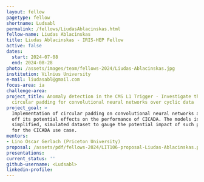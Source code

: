 ```yaml
---
layout: fellow
pagetype: fellow
shortname: Ludsabl
permalink: /fellows/LiudasAblacinskas.html
fellow-name: Liudas Ablacinskas
title: Liudas Ablacinskas - IRIS-HEP Fellow
active: false
dates:
  start: 2024-07-08
  end: 2024-08-28
photo: /assets/images/team/fellows-2024/Liudas-Ablacinskas.jpg
institution: Vilnius University
e-mail: liudasabl@gmail.com
focus-area: ia
challenge-area:
project_title: Anomaly detection in the CMS L1 Trigger - Investigate the effects of
  circular padding for convolutional neural networks over cyclic data
project_goal: >
  Implementation of circular padding on convolutional neural networks and investigation
  off its potential effects on the performance of CICADA. The models is trained on
  simplified, simulated dataset to gauge the potential impact of such padding techniques
  for the CICADA use case.
mentors:
- Lino Oscar Gerlach (Priceton University)
proposal: /assets/pdf/fellows-2024/LIT106-proposal-Liudas-Ablacinskas.pdf
presentations:
current_status: ''
github-username: <Ludsabl>
linkedin-profile:
---
```

